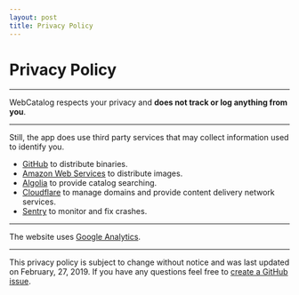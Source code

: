 ```yaml
---
layout: post
title: Privacy Policy
---
```


# Privacy Policy
* * *

WebCatalog respects your privacy and **does not track or log anything from you**.

* * *

Still, the app does use third party services that may collect information used to identify you.

* [GitHub](https://help.github.com/articles/github-privacy-statement/) to distribute binaries.
* [Amazon Web Services](https://aws.amazon.com/privacy/) to distribute images.
* [Algolia](https://www.algolia.com/policies/privacy) to provide catalog searching.
* [Cloudflare](https://www.algolia.com/policies/privacy) to manage domains and provide content delivery network services.
* [Sentry](https://sentry.io/privacy/) to monitor and fix crashes.

* * *

The website uses [Google Analytics](https://support.google.com/analytics/answer/6004245?hl=en).

* * *

This privacy policy is subject to change without notice and was last updated on February, 27, 2019. If you have any questions feel free to [create a GitHub issue](https://github.com/quanglam2807/webcatalog/issues).